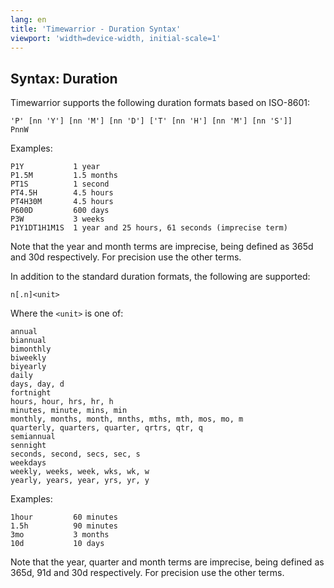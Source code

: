 ```yaml
---
lang: en
title: 'Timewarrior - Duration Syntax'
viewport: 'width=device-width, initial-scale=1'
---
```


## Syntax: Duration

Timewarrior supports the following duration formats based on ISO-8601:

    'P' [nn 'Y'] [nn 'M'] [nn 'D'] ['T' [nn 'H'] [nn 'M'] [nn 'S']]
    PnnW

Examples:

    P1Y           1 year
    P1.5M         1.5 months
    PT1S          1 second
    PT4.5H        4.5 hours
    PT4H30M       4.5 hours
    P600D         600 days
    P3W           3 weeks
    P1Y1DT1H1M1S  1 year and 25 hours, 61 seconds (imprecise term)

Note that the year and month terms are imprecise, being defined as 365d and 30d respectively.
For precision use the other terms.

In addition to the standard duration formats, the following are supported:

    n[.n]<unit>

Where the `<unit>` is one of:

    annual
    biannual
    bimonthly
    biweekly
    biyearly
    daily
    days, day, d
    fortnight
    hours, hour, hrs, hr, h
    minutes, minute, mins, min
    monthly, months, month, mnths, mths, mth, mos, mo, m
    quarterly, quarters, quarter, qrtrs, qtr, q
    semiannual
    sennight
    seconds, second, secs, sec, s
    weekdays
    weekly, weeks, week, wks, wk, w
    yearly, years, year, yrs, yr, y

Examples:

    1hour         60 minutes
    1.5h          90 minutes
    3mo           3 months
    10d           10 days

Note that the year, quarter and month terms are imprecise, being defined as 365d, 91d and 30d respectively.
For precision use the other terms.
